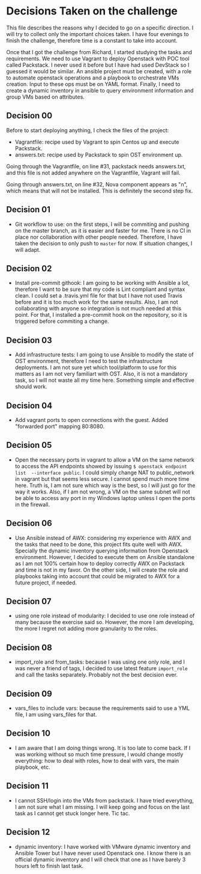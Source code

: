 # Decisions Taken on the challenge
This file describes the reasons why I decided to go on a specific direction.
I will try to collect only the important choices taken. I have four evenings
to finish the challenge, therefore time is a constant to take into account.


Once that I got the challenge from Richard, I started studying the tasks and
requirements. We need to use Vagrant to deploy Openstack with POC tool called
Packstack. I never used it before but I have had used DevStack so I guessed
it would be similar. 
An ansible project must be created, with a role to automate openstack 
operations and a playbook to orchestrate VMs creation. Input to these ops must
be on YAML format.
Finally, I need to create a dynamic inventory in ansible to query environment
information and group VMs based on attributes.

## Decision 00
Before to start deploying anything, I check the files of the project:
 - Vagrantfile: recipe used by Vagrant to spin Centos up and execute Packstack.
 - answers.txt: recipe used by Packstack to spin OST environment up.

Going through the Vagrantfile, on line #31, packstack needs answers.txt, and 
this file is not added anywhere on the Vagrantfile, Vagrant will fail.

Going through answers.txt, on line #32, Nova component appears as "n", which
means that will not be installed. This is definitely the second step fix.

## Decision 01
 * Git workflow to use: on the first steps, I will be commiting and pushing
on the master branch, as it is easier and faster for me. There is no CI in
place nor collaboration with other people needed. Therefore, I have taken
the decision to only push to `master` for now. If situation changes, I will
adapt.

## Decision 02
 * Install pre-commit githook: I am going to be working with Ansible a lot, 
therefore I want to be sure that my code is Lint compliant and syntax clean. 
I could set a .travis.yml file for that but I have not used Travis before and
it is too much work for the same results. Also, I am not collaborating with
anyone so integration is not much needed at this point.
For that, I installed a pre-commit hook on the repository, so it is triggered 
before commiting a change. 

## Decision 03
 * Add infrastructure tests: I am going to use Ansible to modify the state
of OST environment, therefore I need to test the infrastructure deployments.
I am not sure yet which tool/platform to use for this matters as I am not very
familiart with OST. Also, it is not a mandatory task, so I will not waste all 
my time here. Something simple and effective should work.

## Decision 04
 * Add vagrant ports to open connections with the guest. Added "forwarded
port" mapping 80:8080.

## Decision 05
 * Open the necessary ports in vagrant to allow a VM on the same network to 
access the API endpoints showed by issuing `$ openstack endpoint list 
--interface public`. I could simply change NAT to public_network in vagrant 
but that seems less secure. I cannot spend much more time here. Truth is,
I am not sure which way is the best, so I will just go for the way it works.
Also, if I am not wrong, a VM on the same subnet will not be able to access
any port in my Windows laptop unless I open the ports in the firewall.

## Decision 06
 * Use Ansible instead of AWX: considering my experience with AWX and the
tasks that need to be done, this project fits quite well with AWX. Specially
the dynamic inventory querying information from Openstack environment. 
However, I decided to execute them on Ansible standalone as I am not 100% 
certain how to deploy correctly AWX on Packstack and time is not in my favor.
On the other side, I will create the role and playbooks taking into account
that could be migrated to AWX for a future project, if needed.

## Decision 07
 * using one role instead of modularity: I decided to use one role instead
 of many because the exercise said so. However, the more I am developing,
 the more I regret not adding more granularity to the roles.

## Decision 08
 * import_role and from_tasks: because I was using one only role, and I was
never a friend of tags, I decided to use latest feature `import_role` and 
call the tasks separately. Probably not the best decision ever.

## Decision 09
 * vars_files to include vars: because the requirements said to use a YML file,
 I am using vars_files for that. 

## Decision 10
 * I am aware that I am doing things wrong. It is too late to come back. If
 I was working without so much time pressure, I would change mostly everything:
 how to deal with roles, how to deal with vars, the main playbook, etc.

## Decision 11
 * I cannot SSH/login into the VMs from packstack. I have tried everything, I am not sure what I am missing. I will keep going and focus on the last task
 as I cannot get stuck longer here. Tic tac.

## Decision 12
 * dynamic inventory: I have worked with VMware dynamic inventory and Ansible
 Tower but I have never used Openstack one. I know there is an official dynamic
 inventory and I will check that one as I have barely 3 hours left to finish
 last task.
